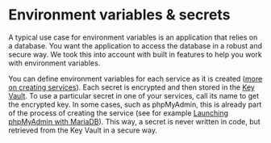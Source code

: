# Environment variables & secrets

A typical use case for environment variables is an application that relies on a database. You  want the application to access the database in a robust and secure way. We took this into account with built in features to help you work with environment variables.

You can define environment variables for each service as it is created ([more on creating services](#)). Each secret is encrypted and then stored in the [Key Vault](#).  To use a particular secret in one of your services, call its name to get the encrypted key. In some cases, such as phpMyAdmin, this is already part of the process of creating the service (see for example [Launching phpMyAdmin with MariaDB](#)). This way, a secret is never written in code, but retrieved from the Key Vault in a secure way.